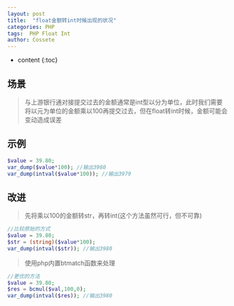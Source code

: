 ```yaml
---
layout: post
title:  "float金额转int时候出现的状况"
categories: PHP
tags:  PHP Float Int
author: Cossete
---
```


* content
{:toc}

## 场景
> 与上游银行通对接提交过去的金额通常是int型以分为单位，此时我们需要将以元为单位的金额乘以100再提交过去，但在float转int时候，金额可能会变动造成误差

## 示例
```php
$value = 39.80;
var_dump($value*100); //输出3980
var_dump(intval($value*100)); //输出3979
```

## 改进
> 先将乘以100的金额转str，再转int(这个方法虽然可行，但不可靠)

```php
//比较原始的方式
$value = 39.80;
$str = (string)($value*100);
var_dump(intval($str)); //输出3980

```

> 使用php内置btmatch函数来处理

```php
//更优的方法
$value = 39.80;
$res = bcmul($val,100,0);
var_dump(intval($res)); //输出3980

```


